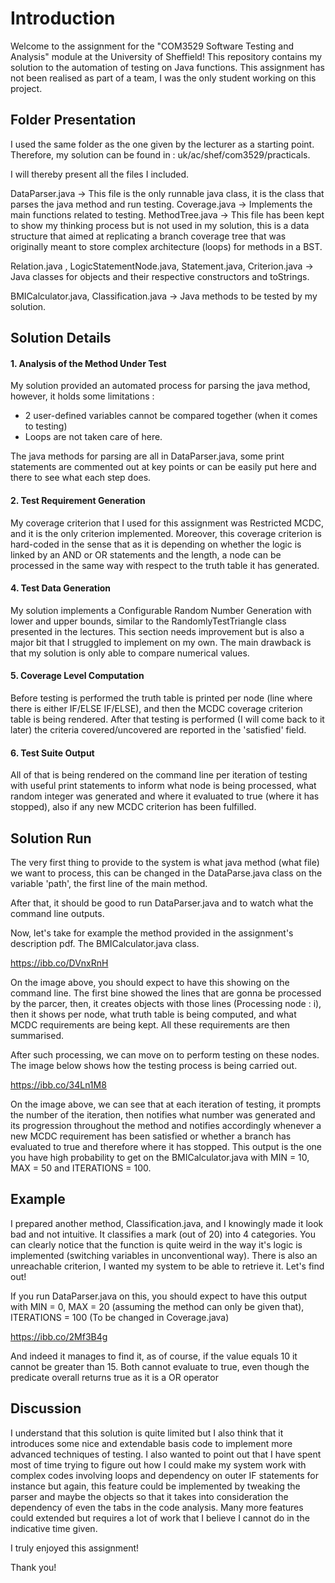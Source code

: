 # Introduction
Welcome to the assignment for the "COM3529 Software Testing and Analysis" module at the University
of Sheffield! This repository contains my solution to the automation of testing on Java functions.
This assignment has not been realised as part of a team, I was the only student working on this project.

## Folder Presentation

I used the same folder as the one given by the lecturer as a starting point. Therefore, my solution can be found
in : uk/ac/shef/com3529/practicals.

I will thereby present all the files I included.

DataParser.java -> This file is the only runnable java class, it is the class that parses the java method and run testing.
Coverage.java -> Implements the main functions related to testing.
MethodTree.java -> This file has been kept to show my thinking process but is not used in my solution, this is a data structure that aimed at
replicating a branch coverage tree that was originally meant to store complex architecture (loops) for methods in a BST.

Relation.java , LogicStatementNode.java, Statement.java, Criterion.java -> Java classes for objects and their respective constructors and toStrings.

BMICalculator.java, Classification.java -> Java methods to be tested by my solution.

## Solution Details

#### 1. Analysis of the Method Under Test

My solution provided an automated process for parsing the java method, however, it holds some limitations :
- 2 user-defined variables cannot be compared together (when it comes to testing)
- Loops are not taken care of here.

The java methods for parsing are all in DataParser.java, some print statements are commented out at key points or can be easily put here and there to see what each step does. 

#### 2. Test Requirement Generation

My coverage criterion that I used for this assignment was Restricted MCDC, and it is the only criterion implemented.
Moreover, this coverage criterion is hard-coded in the sense that as it is depending on whether the logic is linked by an AND or OR statements and the length, a node can be processed in the same way with respect to the truth table it has generated.

#### 4. Test Data Generation

My solution implements a Configurable Random Number Generation with lower and upper bounds, similar to the RandomlyTestTriangle class presented in the lectures. This section needs improvement but is also a major bit that I struggled to implement on my own. The main drawback is that my solution is only able to compare numerical values.

#### 5. Coverage Level Computation

Before testing is performed the truth table is printed per node (line where there is either IF/ELSE IF/ELSE), and then the MCDC coverage criterion table is being rendered. After that testing is performed (I will come back to it later) the criteria covered/uncovered are reported in the 'satisfied' field.

#### 6. Test Suite Output

All of that is being rendered on the command line per iteration of testing with useful print statements to inform what node is being processed, what random integer was generated and where it evaluated to true (where it has stopped), also if any new MCDC criterion has been fulfilled.

## Solution Run

The very first thing to provide to the system is what java method (what file) we want to process, this can be changed in the DataParse.java class on the variable 'path', the first line of the main method.

After that, it should be good to run DataParser.java and to watch what the command line outputs.

Now, let's take for example the method provided in the assignment's description pdf. The BMICalculator.java class.

https://ibb.co/DVnxRnH

On the image above, you should expect to have this showing on the command line. The first bine showed the lines that are gonna be processed by the parcer, then, it creates objects with those lines (Processing node : i), then it shows per node, what truth table is being computed, and what MCDC requirements are being kept. All these requirements are then summarised. 

After such processing, we can move on to perform testing on these nodes. The image below shows how the testing process is being carried out. 

https://ibb.co/34Ln1M8

On the image above, we can see that at each iteration of testing, it prompts the number of the iteration, then notifies what number was generated and its progression throughout the method and notifies accordingly whenever a new MCDC requirement has been satisfied or whether a branch has evaluated to true and therefore where it has stopped. This output is the one you have high probability to get on the BMICalculator.java with MIN = 10, MAX = 50 and ITERATIONS = 100.

## Example

I prepared another method, Classification.java, and I knowingly made it look bad and not intuitive. It classifies a mark (out of 20) into 4 categories. You can clearly notice that the function is quite weird in the way it's logic is implemented (switching variables in unconventional way). There is also an unreachable criterion, I wanted my system to be able to retrieve it. Let's find out!

If you run DataParser.java on this, you should expect to have this output with MIN = 0, MAX = 20 (assuming the method can only be given that), ITERATIONS = 100 (To be changed in Coverage.java)

https://ibb.co/2Mf3B4g

And indeed it manages to find it, as of course, if the value equals 10 it cannot be greater than 15. Both cannot evaluate to true, even though the predicate overall returns true as it is a OR operator

## Discussion

I understand that this solution is quite limited but I also think that it introduces some nice and extendable basis code to implement more advanced techniques of testing. I also wanted to point out that I have spent most of time trying to figure out how I could make my system work with complex codes involving loops and dependency on outer IF statements for instance but again, this feature could be implemented by tweaking the parser and maybe the objects so that it takes into consideration the dependency of even the tabs in the code analysis. Many more features could extended but requires a lot of work that I believe I cannot do in the indicative time given.

I truly enjoyed this assignment!

Thank you!

